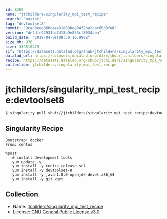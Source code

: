 ```yaml
---
id: 8269
name: "jtchilders/singularity_mpi_test_recipe"
branch: "master"
tag: "devtoolset8"
commit: "9cadbeea866d4e491d890ee94f2ba2cac6bb3f80"
version: "de2dfc92931b47d15b9e833cf3034aea"
build_date: "2019-04-08T08:50:10.990Z"
size_mb: 976
size: 339816479
sif: "https://datasets.datalad.org/shub/jtchilders/singularity_mpi_test_recipe/devtoolset8/2019-04-08-9cadbeea-de2dfc92/de2dfc92931b47d15b9e833cf3034aea.simg"
datalad_url: https://datasets.datalad.org?dir=/shub/jtchilders/singularity_mpi_test_recipe/devtoolset8/2019-04-08-9cadbeea-de2dfc92/
recipe: https://datasets.datalad.org/shub/jtchilders/singularity_mpi_test_recipe/devtoolset8/2019-04-08-9cadbeea-de2dfc92/Singularity
collection: jtchilders/singularity_mpi_test_recipe
---
```


# jtchilders/singularity_mpi_test_recipe:devtoolset8

```bash
$ singularity pull shub://jtchilders/singularity_mpi_test_recipe:devtoolset8
```

## Singularity Recipe

```singularity
Bootstrap: docker
From: centos

%post
   # install development tools
   yum update -y
   yum install -y centos-release-scl
   yum install -y devtoolset-8
   yum install -y java-1.8.0-openjdk-devel.x86_64
   yum install -y git wget
```

## Collection

 - Name: [jtchilders/singularity_mpi_test_recipe](https://github.com/jtchilders/singularity_mpi_test_recipe)
 - License: [GNU General Public License v3.0](https://api.github.com/licenses/gpl-3.0)

